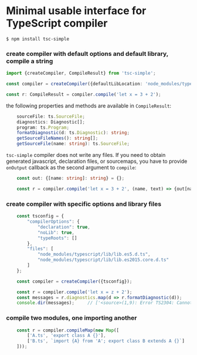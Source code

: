 # Minimal usable interface for TypeScript compiler

    $ npm install tsc-simple

### create compiler with default options and default library, compile a string

```typescript
import {createCompiler, CompileResult} from 'tsc-simple';

const compiler = createCompiler({defaultLibLocation: 'node_modules/typescript/lib'});

const r: CompileResult = compiler.compile('let x = 3 + 2');

```

the following properties and methods are available in `CompileResult`:
```typescript
    sourceFile: ts.SourceFile;
    diagnostics: Diagnostic[];
    program: ts.Program;
    formatDiagnostic(d: ts.Diagnostic): string;
    getSourceFileNames(): string[];
    getSourceFile(name: string): ts.SourceFile;

```

`tsc-simple` compiler does not write any files. If you need to obtain generated javascript,
declaration files, or sourcemaps, you have to provide `onOutput` callback as the second argument to `compile`:
```typescript
    const out: {[name: string]: string} = {};

    const r = compiler.compile('let x = 3 + 2', (name, text) => {out[name] = text});
```

### create compiler with specific options and library files

```typescript
    const tsconfig = {
        "compilerOptions": {
            "declaration": true,
            "noLib": true,
            "typeRoots": []
        },
        "files": [
            "node_modules/typescript/lib/lib.es5.d.ts",
            "node_modules/typescript/lib/lib.es2015.core.d.ts"
        ]
    };

    const compiler = createCompiler({tsconfig});

    const r = compiler.compile('let x = z + 2');
    const messages = r.diagnostics.map(d => r.formatDiagnostic(d));
    console.dir(messages);     // ['<source>(1,9): Error TS2304: Cannot find name \'z\'.']


```

### compile two modules, one importing another

```typescript
    const r = compiler.compileMap(new Map([
        ['A.ts', 'export class A {}'],
        ['B.ts', `import {A} from 'A'; export class B extends A {}`]
    ]));
```